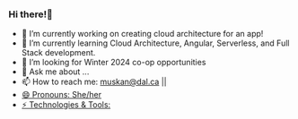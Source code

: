 ### Hi there!👋

- 🔭 I’m currently working on creating cloud architecture for an app!
- 🌱 I’m currently learning Cloud Architecture, Angular, Serverless, and Full Stack development.
- 🤔 I’m looking for Winter 2024 co-op opportunities 
- 💬 Ask me about ...
- 📫 How to reach me: muskan@dal.ca || <a href="https://www.linkedin.com/in/muskan-vazirani/">
- 😄 Pronouns: She/her
- ⚡ Technologies & Tools: 
  
